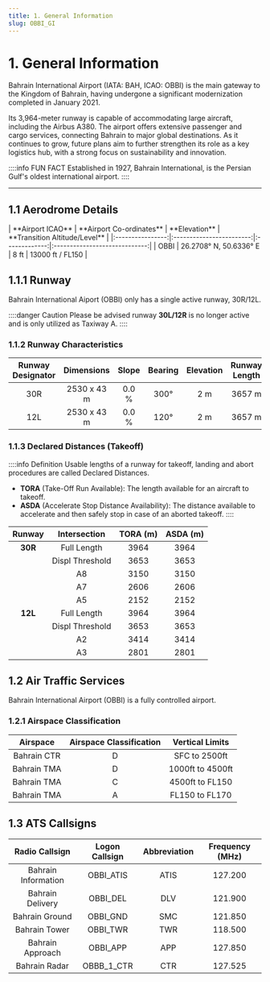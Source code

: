 ```yaml
---
title: 1. General Information
slug: OBBI_GI
---
```


# 1. General Information
Bahrain International Airport (IATA: BAH, ICAO: OBBI) is the main gateway to the Kingdom of Bahrain, having undergone a significant modernization completed in January 2021.

Its 3,964-meter runway is capable of accommodating large aircraft, including the Airbus A380. The airport offers extensive passenger and cargo services, connecting Bahrain to major global destinations. As it continues to grow, future plans aim to further strengthen its role as a key logistics hub, with a strong focus on sustainability and innovation.

::::info FUN FACT
Established in 1927, Bahrain International, is the Persian Gulf's oldest international airport.
::::

---

## 1.1 Aerodrome Details
 <div className="center-align">
    <p>
| **Airport ICAO** | **Airport Co-ordinates** | **Elevation** | **Transition Altitude/Level** |
|:----------------:|:------------------------:|:-------------:|:-----------------------------:|
|       OBBI       |  26.2708° N, 50.6336° E  |      8 ft     |        13000 ft / FL150       |
    </p>
</div>

## 1.1.1 Runway
Bahrain International Aiport (OBBI) only has a single active runway, 30R/12L.

::::danger Caution
Please be advised runway **30L/12R** is no longer active and is only utilized as Taxiway A.
::::
### 1.1.2 Runway Characteristics

| **Runway Designator** | **Dimensions** | **Slope** | **Bearing** | **Elevation** | **Runway Length** |
|:--------:|:--------------:|:---------:|:-----------:|:-------------:|:----------:|
|    30R   |   2530 x 43 m  |   0.0 %   |     300°    |      2 m      |   3657 m   |
|    12L   |   2530 x 43 m  |   0.0 %   |     120°    |      2 m      |   3657 m   |


### 1.1.3 Declared Distances (Takeoff)

::::info Definition
Usable lengths of a runway for takeoff, landing and abort procedures are called Declared Distances.
- **TORA** (Take-Off Run Available): The length available for an aircraft to takeoff.
- **ASDA** (Accelerate Stop Distance Availability): The distance available to accelerate and then safely stop in case of an aborted takeoff.
::::

| **Runway** | **Intersection**   | **TORA (m)** | **ASDA (m)** |
|:----------:|:------------------:|:------------:|:------------:|
| **30R**    | Full Length         | 3964         | 3964         |
|            | Displ Threshold     | 3653         | 3653         |
|            | A8                  | 3150         | 3150         |
|            | A7                  | 2606         | 2606         |
|            | A5                  | 2152         | 2152         |
| **12L**    | Full Length         | 3964         | 3964         |
|            | Displ Threshold     | 3653         | 3653         |
|            | A2                  | 3414         | 3414         |
|            | A3                  | 2801         | 2801         |


## 1.2 Air Traffic Services

Bahrain International Airport (OBBI) is a fully controlled airport.

### 1.2.1 Airspace Classification

| **Airspace** | **Airspace Classification** | **Vertical Limits** |
|:---:|:---:|:---:|
| Bahrain CTR | D | SFC to 2500ft |
| Bahrain TMA | D | 1000ft to 4500ft |
| Bahrain TMA | C | 4500ft to FL150 |
| Bahrain TMA | A | FL150 to FL170 |

## 1.3 ATS Callsigns

|  **Radio Callsign** | **Logon Callsign** | **Abbreviation** | **Frequency (MHz)** |
|:-------------------:|:------------------:|:----------------:|:-------------------:|
| Bahrain Information |      OBBI_ATIS     |       ATIS       |       127.200       |
|   Bahrain Delivery  |      OBBI_DEL      |        DLV       |       121.900       |
|    Bahrain Ground   |      OBBI_GND      |        SMC       |       121.850       |
|    Bahrain Tower    |      OBBI_TWR      |        TWR       |       118.500       |
|   Bahrain Approach  |      OBBI_APP      |        APP       |       127.850       |
|    Bahrain Radar    |     OBBB_1_CTR     |        CTR       |       127.525       |

